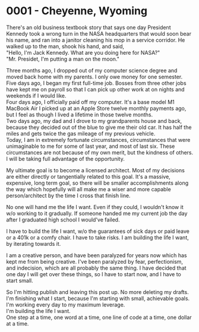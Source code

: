 # 0001 - Cheyenne, Wyoming

There's an old business textbook story that says one day President Kennedy took a wrong turn in the NASA headquarters that would soon bear his name, and ran into a janitor cleaning his mop in a service corridor. He walked up to the man, shook his hand, and said,  
"Hello, I'm Jack Kennedy. What are you doing here for NASA?"  
"Mr. Presidet, I'm putting a man on the moon."

Three months ago, I dropped out of my computer science degree and moved back home with my parents. I only owe money for one semester.  
Five days ago, I began my first full-time job. Bosses from three other jobs have kept me on payroll so that I can pick up other work at on nights and weekends if I would like.  
Four days ago, I officially paid off my computer. It's a base model M1 MacBook Air I picked up at an Apple Store twelve monthly payments ago, but I feel as though I lived a lifetime in those twelve months.  
Two days ago, my dad and I drove to my grandparents house and back, because they decided out of the blue to give me their old car. It has half the miles and gets twice the gas mileage of my previous vehicle.  
Today, I am in extremely fortunate circumstances, circumstances that were unimaginable to me for some of last year, and most of last six. These circumstances are not because of my own merit, but the kindness of others. I will be taking full advantage of the opportunity.

My ultimate goal is to become a licensed architect. Most of my decisions are either directly or tangentially related to this goal. It's a massive, expensive, long term goal, so there will be smaller accomplishments along the way which hopefully will all make me a wiser and more capable person/architect by the time I cross that finish line.

No one will hand me the life I want. Even if they could, I wouldn't know it w/o working to it gradually. If someone handed me my current job the day after I graduated high school I would've failed.

I have to build the life I want, w/o the guarantees of sick days or paid leave or a 401k or a comfy chair. I have to take risks. I am building the life I want, by iterating towards it.

I am a creative person, and have been paralyzed for years now which has kept me from being creative. I've been paralyzed by fear, perfectionism, and indecision, which are all probably the same thing. I have decided that one day I will get over these things, so I have to start now, and I have to start small.

So I'm hitting publish and leaving this post up. No more deleting my drafts.  
I'm finishing what I start, because I'm starting with small, achievable goals.  
I'm working every day to my maximum leverage.  
I'm building the life I want.  
One step at a time, one word at a time, one line of code at a time, one dollar at a time.